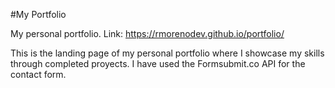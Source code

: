 #My Portfolio

My personal portfolio.
Link: https://rmorenodev.github.io/portfolio/

This is the landing page of my personal portfolio where I showcase my skills through completed proyects.
I have used the Formsubmit.co API for the contact form.
